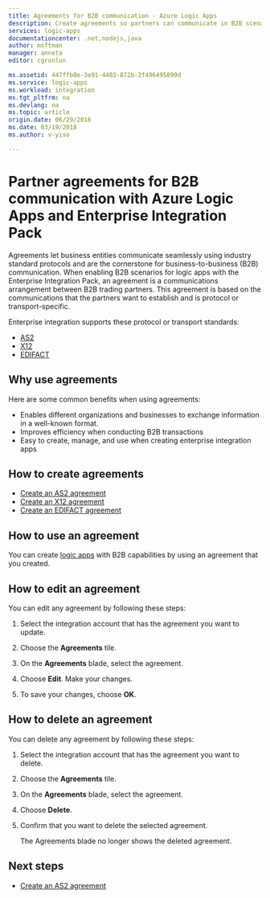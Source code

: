 ```yaml
---
title: Agreements for B2B communication - Azure Logic Apps
description: Create agreements so partners can communicate in B2B scenarios for Azure Logic Apps and the Enterprise Integration Pack
services: logic-apps
documentationcenter: .net,nodejs,java
author: msftman
manager: anneta
editor: cgronlun

ms.assetid: 447ffb8e-3e91-4403-872b-2f496495899d
ms.service: logic-apps
ms.workload: integration
ms.tgt_pltfrm: na
ms.devlang: na
ms.topic: article
origin.date: 06/29/2016
ms.date: 03/19/2018
ms.author: v-yiso

---
```

# Partner agreements for B2B communication with Azure Logic Apps and Enterprise Integration Pack

Agreements let business entities communicate seamlessly using industry standard protocols and are the cornerstone for business-to-business (B2B) communication. 
When enabling B2B scenarios for logic apps with the Enterprise Integration Pack, 
an agreement is a communications arrangement between B2B trading partners. 
This agreement is based on the communications that the partners want to 
establish and is protocol or transport-specific.

Enterprise integration supports these protocol or transport standards:

* [AS2](logic-apps-enterprise-integration-as2.md)
* [X12](logic-apps-enterprise-integration-x12.md)
* [EDIFACT](logic-apps-enterprise-integration-edifact.md)

## Why use agreements

Here are some common benefits when using agreements:

* Enables different organizations and businesses to exchange information in a well-known format.
* Improves efficiency when conducting B2B transactions
* Easy to create, manage, and use when creating enterprise integration apps

## How to create agreements

* [Create an AS2 agreement](logic-apps-enterprise-integration-as2.md)
* [Create an X12 agreement](logic-apps-enterprise-integration-x12.md)
* [Create an EDIFACT agreement](logic-apps-enterprise-integration-edifact.md)

## How to use an agreement

You can create 
[logic apps](logic-apps-overview.md "Learn about Logic apps") with B2B capabilities by using an agreement that you created.

## How to edit an agreement

You can edit any agreement by following these steps:

1. Select the integration account that has the agreement you want to update.

2. Choose the **Agreements** tile.

3. On the **Agreements** blade, select the agreement.

4. Choose **Edit**. Make your changes.

5. To save your changes, choose **OK**.

## How to delete an agreement

You can delete any agreement by following these steps:

1. Select the integration account that has the agreement you want to delete.
2. Choose the **Agreements** tile.
3. On the **Agreements** blade, select the agreement.
4. Choose **Delete**.
5. Confirm that you want to delete the selected agreement.

	The Agreements blade no longer shows the deleted agreement.

## Next steps
* [Create an AS2 agreement](logic-apps-enterprise-integration-as2.md)
